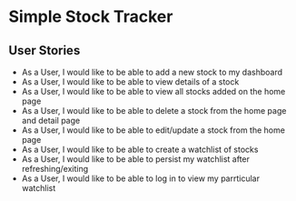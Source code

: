# Simple Stock Tracker
## User Stories
- As a User, I would like to be able to add a new stock to my dashboard
- As a User, I would like to be able to view details of a stock
- As a User, I would like to be able to view all stocks added on the home page
- As a User, I would like to be able to delete a stock from the home page and detail page
- As a User, I would like to be able to edit/update a stock from the home page
- As a User, I would like to be able to create a watchlist of stocks
- As a User, I would like to be able to persist my watchlist after refreshing/exiting
- As a User, I would like to be able to log in to view my parrticular watchlist